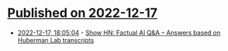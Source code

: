 # [Published on 2022-12-17](index.md)

* [2022-12-17, 18:05:04](https://news.ycombinator.com/item?id=34030389) - [Show HN: Factual AI Q&A – Answers based on Huberman Lab transcripts](https://huberman.rile.yt/)
